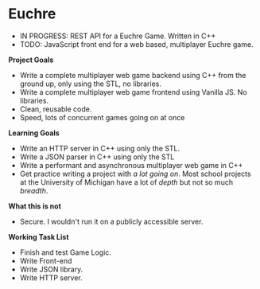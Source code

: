 
# Euchre
- IN PROGRESS: REST API for a Euchre Game. Written in C++
- TODO: JavaScript front end for a web based, multiplayer Euchre game.

**Project Goals**
 - Write a complete multiplayer web game backend using C++ from the ground up, only using the STL, no libraries.
 - Write a complete multiplayer web game frontend using Vanilla JS. No libraries.
 - Clean, reusable code.
 - Speed, lots of concurrent games going on at once

**Learning Goals**
 - Write an HTTP server in C++ using only the STL.
 - Write a JSON parser in C++ using only the STL
 -  Write a performant and asynchronous multiplayer web game in C++
 - Get practice writing a project with *a lot going on*. Most school projects at the University of Michigan have a lot of *depth* but not so much *breadth*. 

**What this is not**
 - Secure. I wouldn't run it on a publicly accessible server.

**Working Task List**
 - Finish and test Game Logic.
 - Write Front-end
 - Write JSON library.
 - Write HTTP server.
 
